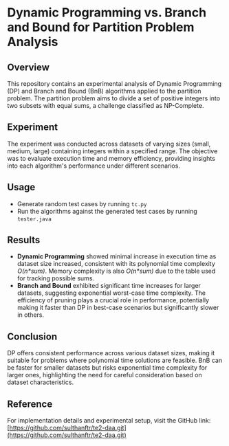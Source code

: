 # Dynamic Programming vs. Branch and Bound for Partition Problem Analysis

## Overview
This repository contains an experimental analysis of Dynamic Programming (DP) and Branch and Bound (BnB) algorithms applied to the partition problem. The partition problem aims to divide a set of positive integers into two subsets with equal sums, a challenge classified as NP-Complete.

## Experiment
The experiment was conducted across datasets of varying sizes (small, medium, large) containing integers within a specified range. The objective was to evaluate execution time and memory efficiency, providing insights into each algorithm's performance under different scenarios.

## Usage
- Generate random test cases by running `tc.py`
- Run the algorithms against the generated test cases by running `tester.java`

## Results
- **Dynamic Programming** showed minimal increase in execution time as dataset size increased, consistent with its polynomial time complexity *O(n\*sum)*. Memory complexity is also *O(n\*sum)* due to the table used for tracking possible sums.
- **Branch and Bound** exhibited significant time increases for larger datasets, suggesting exponential worst-case time complexity. The efficiency of pruning plays a crucial role in performance, potentially making it faster than DP in best-case scenarios but significantly slower in others.

## Conclusion
DP offers consistent performance across various dataset sizes, making it suitable for problems where polynomial time solutions are feasible. BnB can be faster for smaller datasets but risks exponential time complexity for larger ones, highlighting the need for careful consideration based on dataset characteristics.

## Reference
For implementation details and experimental setup, visit the GitHub link: [https://github.com/sulthanftr/te2-daa.git](https://github.com/sulthanftr/te2-daa.git)
